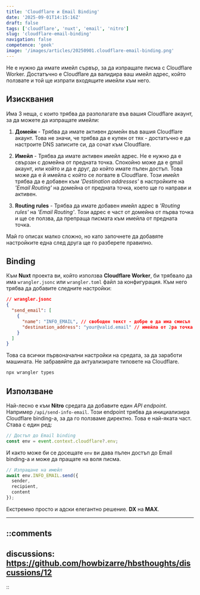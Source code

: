 ```yaml
---
title: 'Cloudflare и Email Binding'
date: '2025-09-01T14:15:16Z'
draft: false
tags: ['cloudflare', 'nuxt', 'email', 'nitro']
slug: 'cloudflare-email-binding'
navigation: false
competence: 'geek'
image: '/images/articles/20250901.cloudflare-email-binding.png'
---
```


Не е нужно да имате имейл сървър, за да изпращате писма с Cloudflare Worker. Достатъчно е Cloudflare да валидира ваш имейл адрес, който ползвате и той ще изпрати входящите имейли към него.

<!--more-->

## Изисквания

Има 3 неща, с които трябва да разполагате във вашия Cloudflare акаунт, за да можете да изпращате имейли:

1. **Домейн** - Трябва да имате активен домейн във вашия Cloudflare акаунт. Това не значи, че трябва да е купен от тях - достатъчно е да настроите DNS записите си, да сочат към Cloudflare.

2. **Имейл** - Трябва да имате активен имейл адрес. Не е нужно да е свързан с домейна от предната точка. Спокойно може да е gmail акаунт, или който и да е друг, до който имате пълен достъп. Това може да е й имейла с който се логвате в Cloudflare. Този имейл трябва да е добавен към _'Destination addresses'_ в настройките на _'Email Routing'_ на домейна от предната точка, което ще го направи и активен.

3. **Routing rules** - Трябва да имате добавен имейл адрес в _'Routing rules'_ на _'Email Routing'_. Този адрес е част от домейна от първа точка и ще се ползва, да препраща писмата към имейла от предната точка.

Май го описах малко сложно, но като започнете да добавяте настройките една след друга ще го разберете правилно.

## Binding

Към **Nuxt** проекта ви, който използва **Cloudflare Worker**, би трябвало да има `wrangler.jsonc` или `wrangler.toml` файл за конфигурация. Към него трябва да добавите следните настройки:

```json
// wrangler.jsonc
{
  "send_email": [
    {
      "name": "INFO_EMAIL", // свободен текст - добре е да има смисъл
      "destination_address": "your@valid.email" // имейла от 2ра точка горе
    }
  ]
}
```

Това са всички първоначални настройки на средата, за да заработи машината. Не забравяйте да актуализирате типовете на Cloudflare.

```bash
npx wrangler types
```

## Използване

Най-лесно е към **Nitro** средата да добавите един _API endpoint_. Например `/api/send-info-email`. Този endpoint трябва да инициализира Cloudflare binding-а, за да го ползваме директно. Това е най-яката част. Става с един ред:

```js
// Достъп до Email binding
const env = event.context.cloudflare?.env;
```

И както може би се досещате `env` ви дава пълен достъп до Email binding-а и може да пращате на воля писма.

```js
// Изпращане на имейл
await env.INFO_EMAIL.send({
  sender,
  recipient,
  content
});
```

Екстремно просто и адски елегантно решение. **DX** на **MAX**.

---

::comments
---
discussions: https://github.com/howbizarre/hbsthoughts/discussions/12
---
::
